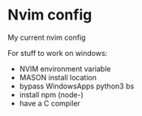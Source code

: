 # Nvim config

My current nvim config

For stuff to work on windows:

- NVIM environment variable
- MASON install location
- bypass WindowsApps python3 bs
- install npm (node-<something>)
- have a C compiler
